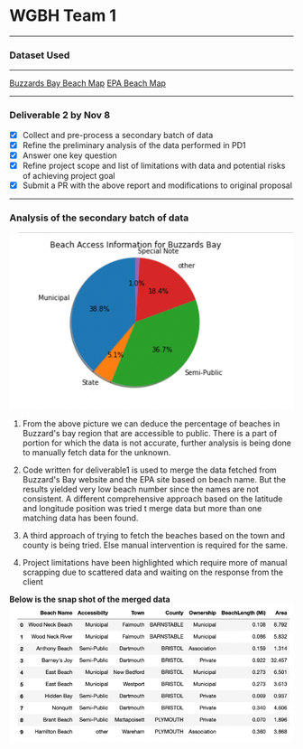 # WGBH Team 1

---

### Dataset Used

---

[Buzzards Bay Beach Map](https://buzzardsbay.org/enjoy-buzzards-bay/beach-information/)
[EPA Beach Map](https://watersgeo.epa.gov/beacon2/)

---

### Deliverable 2 by Nov 8

- [x] Collect and pre-process a secondary batch of data
- [x] Refine the preliminary analysis of the data performed in PD1
- [x] Answer one key question
- [x] Refine project scope and list of limitations with data and potential risks of achieving project goal
- [x] Submit a PR with the above report and modifications to original proposal

---

### Analysis of the secondary batch of data

![Buzzards Bay](DataAnalysis.png)

1. From the above picture we can deduce the percentage of beaches in Buzzard's bay region that are accessible to public. There is a part of portion for which the data is not accurate, further analysis is being done to manually fetch data for the unknown.

2. Code written for deliverable1 is used to merge the data fetched from Buzzard's Bay website and the EPA site based on beach name. But the results yielded very low beach number since the names are not consistent. A different comprehensive approach based on the latitude and longitude position was tried t merge data but more than one matching data has been found.

3. A third approach of trying to fetch the beaches based on the town and county is being tried. Else manual intervention is required for the same.

4. Project limitations have been highlighted which require more of manual scrapping due to scattered data and waiting on the response from the client

**Below is the snap shot of the merged data**
![Buzzards Bay](MergedData.png)



